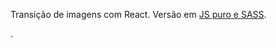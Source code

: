 Transição de imagens com React.
Versão em [JS puro e SASS](https://github.com/theandersonfonseca/Slider).

[](./src/assets/slider.gif).
